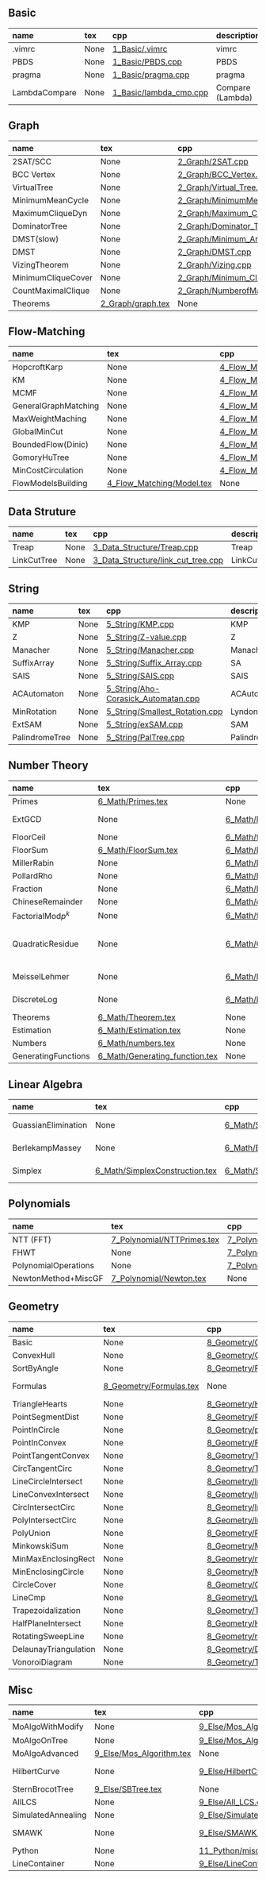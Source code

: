 ## Basic
|name|tex|cpp|description|source|tested|
|:-  |:- |:- |:-         |:-    |:-    |
|.vimrc|None|[1_Basic/.vimrc](1_Basic/.vimrc)|vimrc|LittleCube||
|PBDS|None|[1_Basic/PBDS.cpp](1_Basic/PBDS.cpp)|PBDS|LittleCube||
|pragma|None|[1_Basic/pragma.cpp](1_Basic/pragma.cpp)|pragma|LittleCube||
|LambdaCompare|None|[1_Basic/lambda_cmp.cpp](1_Basic/lambda_cmp.cpp)|Compare (Lambda)|LittleCube||
## Graph
|name|tex|cpp|description|source|tested|
|:-  |:- |:- |:-         |:-    |:-    |
|2SAT/SCC|None|[2_Graph/2SAT.cpp](2_Graph/2SAT.cpp)|SCC|victor.gao?||
|BCC Vertex|None|[2_Graph/BCC_Vertex.cpp](2_Graph/BCC_Vertex.cpp)|BCC|8BQube||
|VirtualTree|None|[2_Graph/Virtual_Tree.cpp](2_Graph/Virtual_Tree.cpp)|VirtualTree|?||
|MinimumMeanCycle|None|[2_Graph/MinimumMeanCycle.cpp](2_Graph/MinimumMeanCycle.cpp)|MinimumMeanCycle|LittleCube||
|MaximumCliqueDyn|None|[2_Graph/Maximum_Clique_Dyn.cpp](2_Graph/Maximum_Clique_Dyn.cpp)|Maximum_Clique_Dyn|8BQube||
|DominatorTree|None|[2_Graph/Dominator_Tree.cpp](2_Graph/Dominator_Tree.cpp)|DominatorTree|8BQube||
|DMST(slow)|None|[2_Graph/Minimum_Arborescence.cpp](2_Graph/Minimum_Arborescence.cpp)|DMST|8BQube||
|DMST|None|[2_Graph/DMST.cpp](2_Graph/DMST.cpp)|DMST|kactl||
|VizingTheorem|None|[2_Graph/Vizing.cpp](2_Graph/Vizing.cpp)|Vizing|LittleCube||
|MinimumCliqueCover|None|[2_Graph/Minimum_Clique_Cover.cpp](2_Graph/Minimum_Clique_Cover.cpp)|MinimumCliqueCover|8BQube||
|CountMaximalClique|None|[2_Graph/NumberofMaximalClique.cpp](2_Graph/NumberofMaximalClique.cpp)|#MaximalClique|8BQube||
|Theorems|[2_Graph/graph.tex](2_Graph/graph.tex)|None|GraphTheorems|8BQube||
## Flow-Matching
|name|tex|cpp|description|source|tested|
|:-  |:- |:- |:-         |:-    |:-    |
|HopcroftKarp|None|[4_Flow_Matching/Hopcroft-Karp.cpp](4_Flow_Matching/Hopcroft-Karp.cpp)|HopcroftKarp|kactl||
|KM|None|[4_Flow_Matching/Kuhn_Munkres.cpp](4_Flow_Matching/Kuhn_Munkres.cpp)|BipartieMatching (weighted)|8BQube||
|MCMF|None|[4_Flow_Matching/MincostMaxflow_dijkstra.cpp](4_Flow_Matching/MincostMaxflow_dijkstra.cpp)|MCMF|8BQube||
|GeneralGraphMatching|None|[4_Flow_Matching/Maximum_Simple_Graph_Matching.cpp](4_Flow_Matching/Maximum_Simple_Graph_Matching.cpp)|SimpleGraphMatching|8BQube||
|MaxWeightMaching|None|[4_Flow_Matching/Maximum_Weight_Matching.cpp](4_Flow_Matching/Maximum_Weight_Matching.cpp)|WeightedGenrealGraphMatching|8BQube||
|GlobalMinCut|None|[4_Flow_Matching/SW-mincut.cpp](4_Flow_Matching/SW-mincut.cpp)|GlobalMinCut|8BQube||
|BoundedFlow(Dinic)|None|[4_Flow_Matching/BoundedFlow.cpp](4_Flow_Matching/BoundedFlow.cpp)|BoundedFlow|8BQube||
|GomoryHuTree|None|[4_Flow_Matching/Gomory_Hu_tree.cpp](4_Flow_Matching/Gomory_Hu_tree.cpp)|GomoryHuTree|8BQube||
|MinCostCirculation|None|[4_Flow_Matching/MinCostCirculation.cpp](4_Flow_Matching/MinCostCirculation.cpp)|MinCostCirculation|8BQube||
|FlowModelsBuilding|[4_Flow_Matching/Model.tex](4_Flow_Matching/Model.tex)|None|BuildingFlowModels|8BQube||
## Data Struture
|name|tex|cpp|description|source|tested|
|:-  |:- |:- |:-         |:-    |:-    |
|Treap|None|[3_Data_Structure/Treap.cpp](3_Data_Structure/Treap.cpp)|Treap|LittleCube||
|LinkCutTree|None|[3_Data_Structure/link_cut_tree.cpp](3_Data_Structure/link_cut_tree.cpp)|LinkCutTree|victor.gao||
## String
|name|tex|cpp|description|source|tested|
|:-  |:- |:- |:-         |:-    |:-    |
|KMP|None|[5_String/KMP.cpp](5_String/KMP.cpp)|KMP|LittleCube||
|Z|None|[5_String/Z-value.cpp](5_String/Z-value.cpp)|Z|LittleCube||
|Manacher|None|[5_String/Manacher.cpp](5_String/Manacher.cpp)|Manacher|LittleCube||
|SuffixArray|None|[5_String/Suffix_Array.cpp](5_String/Suffix_Array.cpp)|SA|LittleCube||
|SAIS|None|[5_String/SAIS.cpp](5_String/SAIS.cpp)|SAIS|8BQube||
|ACAutomaton|None|[5_String/Aho-Corasick_Automatan.cpp](5_String/Aho-Corasick_Automatan.cpp)|ACAutomaton|LittleCube||
|MinRotation|None|[5_String/Smallest_Rotation.cpp](5_String/Smallest_Rotation.cpp)|LyndonFac|LittleCube||
|ExtSAM|None|[5_String/exSAM.cpp](5_String/exSAM.cpp)|SAM|8BQube||
|PalindromeTree|None|[5_String/PalTree.cpp](5_String/PalTree.cpp)|PalindromeTree|8BQube||
## Number Theory
|name|tex|cpp|description|source|tested|
|:-  |:- |:- |:-         |:-    |:-    |
|Primes|[6_Math/Primes.tex](6_Math/Primes.tex)|None|Primes|8BQube||
|ExtGCD|None|[6_Math/ExtGCD.cpp](6_Math/ExtGCD.cpp)|Extended Euclidean Algo|LittleCube||
|FloorCeil|None|[6_Math/floor_ceil.cpp](6_Math/floor_ceil.cpp)|Safe Floor and Ceil|8BQube||
|FloorSum|[6_Math/FloorSum.tex](6_Math/FloorSum.tex)|[6_Math/FloorSum.cpp](6_Math/FloorSum.cpp)|Floor Sum|LittleCube||
|MillerRabin|None|[6_Math/Miller_Rabin.cpp](6_Math/Miller_Rabin.cpp)|MillerRabin|8BQube||
|PollardRho|None|[6_Math/Pollard_Rho.cpp](6_Math/Pollard_Rho.cpp)|PollardRho|8BQube||
|Fraction|None|[6_Math/Fraction.cpp](6_Math/Fraction.cpp)|Fraction|8BQube||
|ChineseRemainder|None|[6_Math/chineseRemainder.cpp](6_Math/chineseRemainder.cpp)|ChineseRemainder|8BQube||
|FactorialMod$p^k$|None|[6_Math/fac_no_p.cpp](6_Math/fac_no_p.cpp)|See Luogu P4720|8BQube||
|QuadraticResidue|None|[6_Math/QuadraticResidue.cpp](6_Math/QuadraticResidue.cpp)|QuadraticResidue $O(\log^2 p)$|LittleCube|Lib-Checker Sqrt Mod|
|MeisselLehmer|None|[6_Math/PiCount.cpp](6_Math/PiCount.cpp)|Count Prime Number|8BQube||
|DiscreteLog|None|[6_Math/DiscreteLog.cpp](6_Math/DiscreteLog.cpp)|Discrete Logarithm|8BQube||
|Theorems|[6_Math/Theorem.tex](6_Math/Theorem.tex)|None|Number Theorems|8BQube||
|Estimation|[6_Math/Estimation.tex](6_Math/Estimation.tex)|None|Estimations|8BQube||
|Numbers|[6_Math/numbers.tex](6_Math/numbers.tex)|None|Some Numbers|8BQube||
|GeneratingFunctions|[6_Math/Generating_function.tex](6_Math/Generating_function.tex)|None|GF Tips|8BQube||
## Linear Algebra
|name|tex|cpp|description|source|tested|
|:-  |:- |:- |:-         |:-    |:-    |
|GuassianElimination|None|[6_Math/Simultaneous_Equations.cpp](6_Math/Simultaneous_Equations.cpp)|Guassian Elimination|8BQube||
|BerlekampMassey|None|[6_Math/Berlekamp-Massey.cpp](6_Math/Berlekamp-Massey.cpp)|Find Linear Recursion|8BQube||
|Simplex|[6_Math/SimplexConstruction.tex](6_Math/SimplexConstruction.tex)|[6_Math/Simplex.cpp](6_Math/Simplex.cpp)|Simplex Method|8BQube & LittleCube|UOJ 179 https://uoj.ac/submission/686996|
## Polynomials
|name|tex|cpp|description|source|tested|
|:-  |:- |:- |:-         |:-    |:-    |
|NTT (FFT)|[7_Polynomial/NTTPrimes.tex](7_Polynomial/NTTPrimes.tex)|[7_Polynomial/NTT.cpp](7_Polynomial/NTT.cpp)|NTT (FFT)|LittleCube||
|FHWT|None|[7_Polynomial/Fast_Walsh_Transform.cpp](7_Polynomial/Fast_Walsh_Transform.cpp)|FHWT|8BQube||
|PolynomialOperations|None|[7_Polynomial/Polynomial_Operation.cpp](7_Polynomial/Polynomial_Operation.cpp)||LittleCube||
|NewtonMethod+MiscGF|[7_Polynomial/Newton.tex](7_Polynomial/Newton.tex)|None||LittleCube||
## Geometry
|name|tex|cpp|description|source|tested|
|:-  |:- |:- |:-         |:-    |:-    |
|Basic|None|[8_Geometry/GeometryDefault.cpp](8_Geometry/GeometryDefault.cpp)|Default|8BQube||
|ConvexHull|None|[8_Geometry/Convex_hull.cpp](8_Geometry/Convex_hull.cpp)||8BQube||
|SortByAngle|None|[8_Geometry/Polar_Angle_Sort.cpp](8_Geometry/Polar_Angle_Sort.cpp)||8BQube||
|Formulas|[8_Geometry/Formulas.tex](8_Geometry/Formulas.tex)|None|Formulas in geometry|8BQube||
|TriangleHearts|None|[8_Geometry/Heart.cpp](8_Geometry/Heart.cpp)||8BQube||
|PointSegmentDist|None|[8_Geometry/PointSegDist.cpp](8_Geometry/PointSegDist.cpp)||8BQube||
|PointInCircle|None|[8_Geometry/point_in_circle.cpp](8_Geometry/point_in_circle.cpp)||8BQube||
|PointInConvex|None|[8_Geometry/PointInConvex.cpp](8_Geometry/PointInConvex.cpp)||8BQube||
|PointTangentConvex|None|[8_Geometry/TangentPointToHull.cpp](8_Geometry/TangentPointToHull.cpp)||8BQube||
|CircTangentCirc|None|[8_Geometry/Tangent_line_of_two_circles.cpp](8_Geometry/Tangent_line_of_two_circles.cpp)||8BQube||
|LineCircleIntersect|None|[8_Geometry/Intersection_of_line_and_circle.cpp](8_Geometry/Intersection_of_line_and_circle.cpp)||8BQube||
|LineConvexIntersect|None|[8_Geometry/Intersection_of_line_and_convex.cpp](8_Geometry/Intersection_of_line_and_convex.cpp)||8BQube||
|CircIntersectCirc|None|[8_Geometry/Intersection_of_two_circles.cpp](8_Geometry/Intersection_of_two_circles.cpp)||8BQube||
|PolyIntersectCirc|None|[8_Geometry/Intersection_of_polygon_and_circle.cpp](8_Geometry/Intersection_of_polygon_and_circle.cpp)||8BQube||
|PolyUnion|None|[8_Geometry/PolyUnion.cpp](8_Geometry/PolyUnion.cpp)||8BQube||
|MinkowskiSum|None|[8_Geometry/Minkowski_Sum.cpp](8_Geometry/Minkowski_Sum.cpp)||8BQube||
|MinMaxEnclosingRect|None|[8_Geometry/minMaxEnclosingRectangle.cpp](8_Geometry/minMaxEnclosingRectangle.cpp)||8BQube||
|MinEnclosingCircle|None|[8_Geometry/Minimum_Enclosing_Circle.cpp](8_Geometry/Minimum_Enclosing_Circle.cpp)||8BQube||
|CircleCover|None|[8_Geometry/CircleCover.cpp](8_Geometry/CircleCover.cpp)||8BQube||
|LineCmp|None|[8_Geometry/LineCmp.cpp](8_Geometry/LineCmp.cpp)||LittleCube||
|Trapezoidalization|None|[8_Geometry/Trapezoidalization.cpp](8_Geometry/Trapezoidalization.cpp)||8BQube||
|HalfPlaneIntersect|None|[8_Geometry/Half_plane_intersection.cpp](8_Geometry/Half_plane_intersection.cpp)||8BQube||
|RotatingSweepLine|None|[8_Geometry/rotatingSweepLine.cpp](8_Geometry/rotatingSweepLine.cpp)||8BQube||
|DelaunayTriangulation|None|[8_Geometry/DelaunayTriangulation.cpp](8_Geometry/DelaunayTriangulation.cpp)||8BQube||
|VonoroiDiagram|None|[8_Geometry/Triangulation_Vonoroi.cpp](8_Geometry/Triangulation_Vonoroi.cpp)||8BQube||
## Misc
|name|tex|cpp|description|source|tested|
|:-  |:- |:- |:-         |:-    |:-    |
|MoAlgoWithModify|None|[9_Else/Mos_Algorithm_With_modification.cpp](9_Else/Mos_Algorithm_With_modification.cpp)|$O(N^{5/3})$|8BQube||
|MoAlgoOnTree|None|[9_Else/Mos_Algorithm_On_Tree.cpp](9_Else/Mos_Algorithm_On_Tree.cpp)||8BQube||
|MoAlgoAdvanced|[9_Else/Mos_Algorithm.tex](9_Else/Mos_Algorithm.tex)|None||8BQube||
|HilbertCurve|None|[9_Else/HilbertCurve.cpp](9_Else/HilbertCurve.cpp)|Mo's optimize|8BQube||
|SternBrocotTree|[9_Else/SBTree.tex](9_Else/SBTree.tex)|None||LittleCube||
|AllLCS|None|[9_Else/All_LCS.cpp](9_Else/All_LCS.cpp)||8BQube||
|SimulatedAnnealing|None|[9_Else/SimulatedAnnealing.cpp](9_Else/SimulatedAnnealing.cpp)||8BQube||
|SMAWK|None|[9_Else/SMAWK.cpp](9_Else/SMAWK.cpp)||LittleCube|BZOJ 2739 https://darkbzoj.cc/problem/2739|
|Python|None|[11_Python/misc.py](11_Python/misc.py)||LittleCube||
|LineContainer|None|[9_Else/LineContainer.cpp](9_Else/LineContainer.cpp)||kactl||
